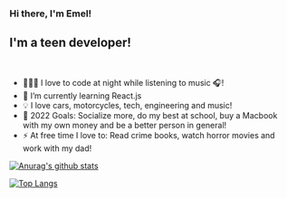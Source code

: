 ### Hi there, I'm Emel!

## I'm a teen developer!

<br />

- 👨🏻‍💻 I love to code at night while listening to music 🎧!
- 🌱 I’m currently learning React.js
- 💡 I love cars, motorcycles, tech, engineering and music!
- 🥅 2022 Goals: Socialize more, do my best at school, buy a Macbook with my own money and be a better person in general!
- ⚡ At free time I love to: Read crime books, watch horror movies and work with my dad!


[![Anurag's github stats](https://github-readme-stats.vercel.app/api?username=KestenEmel&count_private=true&show_icons=true&theme=tokyonight)](https://github.com/anuraghazra/github-readme-stats)

[![Top Langs](https://github-readme-stats.vercel.app/api/top-langs/?username=EmelKesten&count_private=true&show_icons=true&theme=tokyonight&count_private=true)](https://github.com/anuraghazra/github-readme-stats)